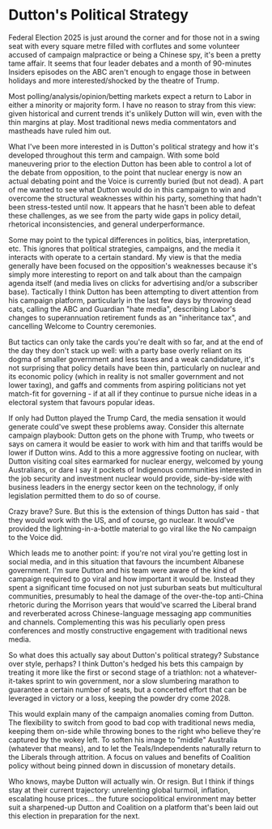 Dutton's Political Strategy
===========================

Federal Election 2025 is just around the corner and for those not in a swing seat with every square metre filled with corflutes and some volunteer accused of campaign malpractice or being a Chinese spy, it's been a pretty tame affair. It seems that four leader debates and a month of 90-minutes Insiders episodes on the ABC aren't enough to engage those in between holidays and more interested/shocked by the theatre of Trump.

Most polling/analysis/opinion/betting markets expect a return to Labor in either a minority or majority form. I have no reason to stray from this view: given historical and current trends it's unlikely Dutton will win, even with the thin margins at play. Most traditional news media commentators and mastheads have ruled him out. 

What I've been more interested in is Dutton's political strategy and how it's developed throughout this term and campaign. With some bold maneuvering prior to the election Dutton has been able to control a lot of the debate from opposition, to the point that nuclear energy is now an actual debating point and the Voice is currently buried (but not dead). A part of me wanted to see what Dutton would do in this campaign to win and overcome the structural weaknesses within his party, something that hadn't been stress-tested until now. It appears that he hasn't been able to defeat these challenges, as we see from the party wide gaps in policy detail, rhetorical inconsistencies, and general underperformance.

Some may point to the typical differences in politics, bias, interpretation, etc. This ignores that political strategies, campaigns, and the media it interacts with operate to a certain standard. My view is that the media generally have been focused on the opposition's weaknesses because it's simply more interesting to report on and talk about than the campaign agenda itself (and media lives on clicks for advertising and/or a subscriber base). Tactically I think Dutton has been attempting to divert attention from his campaign platform, particularly in the last few days by throwing dead cats, calling the ABC and Guardian "hate media", describing Labor's changes to superannuation retirement funds as an "inheritance tax", and cancelling Welcome to Country ceremonies. 
 
But tactics can only take the cards you're dealt with so far, and at the end of the day they don't stack up well: with a party base overly reliant on its dogma of smaller government and less taxes and a weak candidature, it's not surprising that policy details have been thin, particularly on nuclear and its economic policy (which in reality is not smaller government and not lower taxing), and gaffs and comments from aspiring politicians not yet match-fit for governing - if at all if they continue to pursue niche ideas in a electoral system that favours popular ideas.

If only had Dutton played the Trump Card, the media sensation it would generate could've swept these problems away. Consider this alternate campaign playbook: Dutton gets on the phone with Trump, who tweets or says on camera it would be easier to work with him and that tariffs would be lower if Dutton wins. Add to this a more aggressive footing on nuclear, with Dutton visiting coal sites earmarked for nuclear energy, welcomed by young Australians, or dare I say it pockets of Indigenous communities interested in the job security and investment nuclear would provide, side-by-side with business leaders in the energy sector keen on the technology, if only legislation permitted them to do so of course.

Crazy brave? Sure. But this is the extension of things Dutton has said - that they would work with the US, and of course, go nuclear. It would've provided the lightning-in-a-bottle material to go viral like the No campaign to the Voice did. 

Which leads me to another point: if you're not viral you're getting lost in social media, and in this situation that favours the incumbent Albanese government. I'm sure Dutton and his team were aware of the kind of campaign required to go viral and how important it would be. Instead they spent a significant time focused on not just suburban seats but multicultural communities, presumably to heal the damage of the over-the-top anti-China rhetoric during the Morrison years that would've scarred the Liberal brand and reverberated across Chinese-language messaging app communities and channels. Complementing this was his peculiarly open press conferences and mostly constructive engagement with traditional news media. 

So what does this actually say about Dutton's political strategy? Substance over style, perhaps? I think Dutton's hedged his bets this campaign by treating it more like the first or second stage of a triathlon: not a whatever-it-takes sprint to win government, nor a slow slumbering marathon to guarantee a certain number of seats, but a concerted effort that can be leveraged in victory or a loss, keeping the powder dry come 2028.

This would explain many of the campaign anomalies coming from Dutton. The flexibility to switch from good to bad cop with traditional news media, keeping them on-side while throwing bones to the right who believe they're captured by the wokey left. To soften his image to "middle" Australia (whatever that means), and to let the Teals/Independents naturally return to the Liberals through attrition. A focus on values and benefits of Coalition policy without being pinned down in discussion of monetary details. 

Who knows, maybe Dutton will actually win. Or resign. But I think if things stay at their current trajectory: unrelenting global turmoil, inflation, escalating house prices... the future sociopolitical environment may better suit a sharpened-up Dutton and Coalition on a platform that's been laid out this election in preparation for the next.
